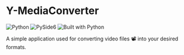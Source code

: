 # Y-MediaConverter

![Python](https://img.shields.io/badge/Python-100%25-blue?logo=python)
![PySide6](https://img.shields.io/badge/GUI-PySide6-ff69b4?logo=qt)
![Built with Python](https://img.shields.io/badge/Built%20with-Python%20🐍-blue)

A simple application used for converting video files 📽 into your desired formats.
